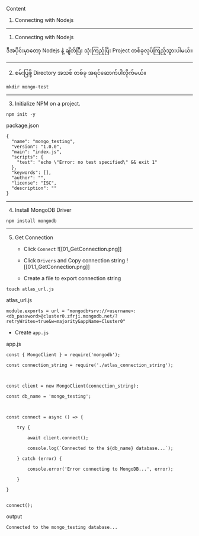 Content
1. Connecting with Nodejs

------------------------------------------------------------------------

1. Connecting with Nodejs

ဒီအပိုင်းမှာတော့ Nodejs နဲ့ ချိတ်ပြီး သုံးကြည့်ပြီး Project တစ်ခုလုပ်ကြည့်သွားပါမယ်။ 

------------------------------------------------------------------------

2. စမ်းပြဖို့ Directory အသစ် တစ်ခု အရင်ဆောက်ပါလိုက်မယ်။

```
mkdir mongo-test
```

------------------------------------------------------------------------

3. Initialize NPM on a project.

```
npm init -y
```

package.json
```
{
  "name": "mongo_testing",
  "version": "1.0.0",
  "main": "index.js",
  "scripts": {
    "test": "echo \"Error: no test specified\" && exit 1"
  },
  "keywords": [],
  "author": "",
  "license": "ISC",
  "description": ""
}
```

------------------------------------------------------------------------

4. Install MongoDB Driver

```
npm install mongodb
```

------------------------------------------------------------------------

5. Get Connection
   
   - Click `Connect`
				   ![[01_GetConnection.png]]
   
   - Click `Drivers` and Copy connection string
				   ![[01.1_GetConnection.png]]
   
   - Create a file to export connection string
 
```
touch atlas_url.js
```

atlas_url.js
```
module.exports = url = "mongodb+srv://<username>:<db_password>@cluster0.zfrji.mongodb.net/?retryWrites=true&w=majority&appName=Cluster0"
```

   - Create `app.js`

app.js
```
const { MongoClient } = require('mongodb');

const connection_string = require('./atlas_connection_string');

  

const client = new MongoClient(connection_string);

const db_name = 'mongo_testing';

  

const connect = async () => {

	try {

	    await client.connect();

	    console.log(`Connected to the ${db_name} database...`);

	} catch (error) {

	    console.error('Error connecting to MongoDB...', error);

	}

}

  
connect();
```

output
```
Connected to the mongo_testing database...
```